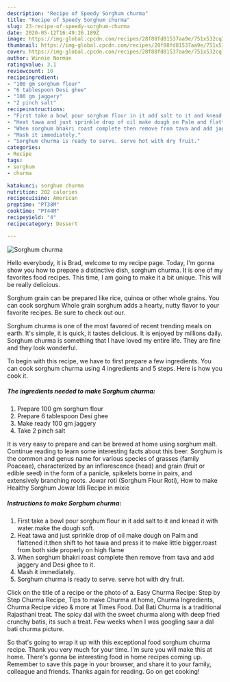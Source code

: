 ```yaml
---
description: "Recipe of Speedy Sorghum churma"
title: "Recipe of Speedy Sorghum churma"
slug: 23-recipe-of-speedy-sorghum-churma
date: 2020-05-12T16:49:26.189Z
image: https://img-global.cpcdn.com/recipes/28f88fd81537aa9e/751x532cq70/sorghum-churma-recipe-main-photo.jpg
thumbnail: https://img-global.cpcdn.com/recipes/28f88fd81537aa9e/751x532cq70/sorghum-churma-recipe-main-photo.jpg
cover: https://img-global.cpcdn.com/recipes/28f88fd81537aa9e/751x532cq70/sorghum-churma-recipe-main-photo.jpg
author: Winnie Norman
ratingvalue: 3.1
reviewcount: 10
recipeingredient:
- "100 gm sorghum flour"
- "6 tablespoon Desi ghee"
- "100 gm jaggery"
- "2 pinch salt"
recipeinstructions:
- "First take a bowl pour sorghum flour in it add salt to it and knead it with water.make the dough soft."
- "Heat tawa and just sprinkle drop of oil make dough on Palm and flattened it.then shift to hot tawa and press it to make little bigger.roast from both side properly on high flame"
- "When sorghum bhakri roast complete then remove from tava and add jaggery and Desi ghee to it."
- "Mash it immediately."
- "Sorghum churma is ready to serve. serve hot with dry fruit."
categories:
- Recipe
tags:
- sorghum
- churma

katakunci: sorghum churma 
nutrition: 202 calories
recipecuisine: American
preptime: "PT38M"
cooktime: "PT44M"
recipeyield: "4"
recipecategory: Dessert

---
```



![Sorghum churma](https://img-global.cpcdn.com/recipes/28f88fd81537aa9e/751x532cq70/sorghum-churma-recipe-main-photo.jpg)

Hello everybody, it is Brad, welcome to my recipe page. Today, I'm gonna show you how to prepare a distinctive dish, sorghum churma. It is one of my favorites food recipes. This time, I am going to make it a bit unique. This will be really delicious.

Sorghum grain can be prepared like rice, quinoa or other whole grains. You can cook sorghum Whole grain sorghum adds a hearty, nutty flavor to your favorite recipes. Be sure to check out our.

Sorghum churma is one of the most favored of recent trending meals on earth. It's simple, it is quick, it tastes delicious. It is enjoyed by millions daily. Sorghum churma is something that I have loved my entire life. They are fine and they look wonderful.


To begin with this recipe, we have to first prepare a few ingredients. You can cook sorghum churma using 4 ingredients and 5 steps. Here is how you cook it.

##### The ingredients needed to make Sorghum churma:

1. Prepare 100 gm sorghum flour
1. Prepare 6 tablespoon Desi ghee
1. Make ready 100 gm jaggery
1. Take 2 pinch salt


It is very easy to prepare and can be brewed at home using sorghum malt. Continue reading to learn some interesting facts about this beer. Sorghum is the common and genus name for various species of grasses (family Poaceae), characterized by an inflorescence (head) and grain (fruit or edible seed) in the form of a panicle, spikelets borne in pairs, and extensively branching roots. Jowar roti (Sorghum Flour Roti), How to make Healthy Sorghum Jowar Idli Recipe in mixie 

##### Instructions to make Sorghum churma:

1. First take a bowl pour sorghum flour in it add salt to it and knead it with water.make the dough soft.
1. Heat tawa and just sprinkle drop of oil make dough on Palm and flattened it.then shift to hot tawa and press it to make little bigger.roast from both side properly on high flame
1. When sorghum bhakri roast complete then remove from tava and add jaggery and Desi ghee to it.
1. Mash it immediately.
1. Sorghum churma is ready to serve. serve hot with dry fruit.


Click on the title of a recipe or the photo of a. Easy Churma Recipe: Step by Step Churma Recipe, Tips to make Churma at home, Churma Ingredients, Churma Recipe video &amp; more at Times Food. Dal Bati Churma is a traditional Rajasthani treat. The spicy dal with the sweet churma along with deep fried crunchy batis, its such a treat. Few weeks when I was googling saw a dal bati churma picture. 

So that's going to wrap it up with this exceptional food sorghum churma recipe. Thank you very much for your time. I'm sure you will make this at home. There's gonna be interesting food in home recipes coming up. Remember to save this page in your browser, and share it to your family, colleague and friends. Thanks again for reading. Go on get cooking!
